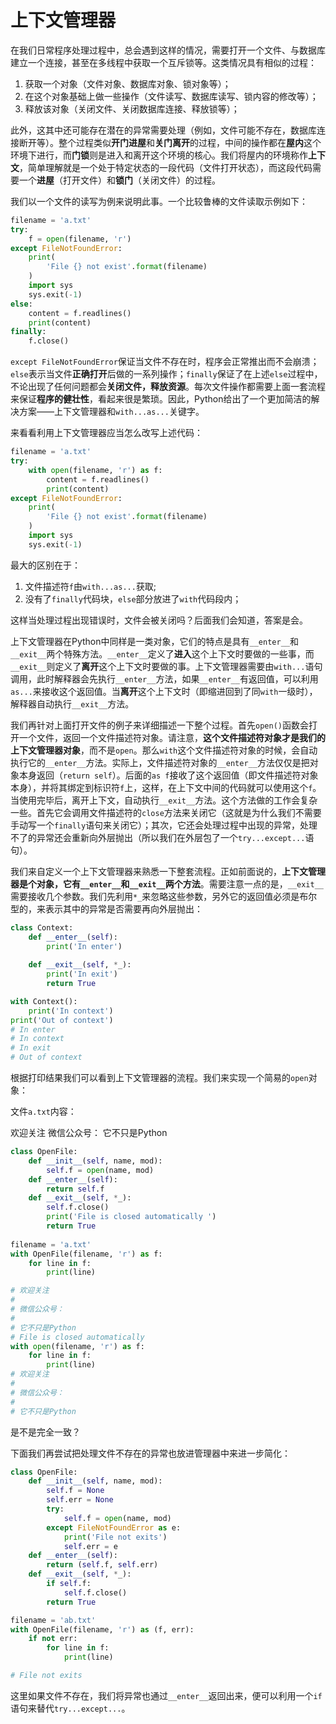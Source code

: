 # 上下文管理器

在我们日常程序处理过程中，总会遇到这样的情况，需要打开一个文件、与数据库建立一个连接，甚至在多线程中获取一个互斥锁等。这类情况具有相似的过程：

1. 获取一个对象（文件对象、数据库对象、锁对象等）；
2. 在这个对象基础上做一些操作（文件读写、数据库读写、锁内容的修改等）；
3. 释放该对象（关闭文件、关闭数据库连接、释放锁等）；

此外，这其中还可能存在潜在的异常需要处理（例如，文件可能不存在，数据库连接断开等）。整个过程类似**开门进屋**和**关门离开**的过程，中间的操作都在**屋内**这个环境下进行，而**门锁**则是进入和离开这个环境的核心。我们将屋内的环境称作**上下文**，简单理解就是一个处于特定状态的一段代码（文件打开状态），而这段代码需要一个**进屋**（打开文件）和**锁门**（关闭文件）的过程。

我们以一个文件的读写为例来说明此事。一个比较鲁棒的文件读取示例如下：

```python
filename = 'a.txt'
try:
    f = open(filename, 'r')
except FileNotFoundError:
    print(
        'File {} not exist'.format(filename)
    )
    import sys
    sys.exit(-1)
else:
    content = f.readlines()
    print(content)
finally:
    f.close()
```

`except FileNotFoundError`保证当文件不存在时，程序会正常推出而不会崩溃；`else`表示当文件**正确打开**后做的一系列操作；`finally`保证了在上述`else`过程中，不论出现了任何问题都会**关闭文件，释放资源**。每次文件操作都需要上面一套流程来保证**程序的健壮性**，看起来很是繁琐。因此，Python给出了一个更加简洁的解决方案——上下文管理器和`with...as...`关键字。

来看看利用上下文管理器应当怎么改写上述代码：

```python
filename = 'a.txt'
try:
    with open(filename, 'r') as f:
        content = f.readlines()
        print(content)
except FileNotFoundError:
    print(
        'File {} not exist'.format(filename)
    )
    import sys
    sys.exit(-1)
```

最大的区别在于：

1. 文件描述符`f`由`with...as...`获取;
2. 没有了`finally`代码块，`else`部分放进了`with`代码段内；

这样当处理过程出现错误时，文件会被关闭吗？后面我们会知道，答案是会。

上下文管理器在Python中同样是一类对象，它们的特点是具有`__enter__`和`__exit__`两个特殊方法。`__enter__`定义了**进入**这个上下文时要做的一些事，而`__exit__`则定义了**离开**这个上下文时要做的事。上下文管理器需要由`with...`语句调用，此时解释器会先执行`__enter__`方法，如果`__enter__`有返回值，可以利用`as...`来接收这个返回值。当**离开**这个上下文时（即缩进回到了同`with`一级时），解释器自动执行`__exit__`方法。

我们再针对上面打开文件的例子来详细描述一下整个过程。首先`open()`函数会打开一个文件，返回一个文件描述符对象。请注意，**这个文件描述符对象才是我们的上下文管理器对象**，而不是`open`。那么`with`这个文件描述符对象的时候，会自动执行它的`__enter__`方法。实际上，文件描述符对象的`__enter__`方法仅仅是把对象本身返回（`return self`）。后面的`as f`接收了这个返回值（即文件描述符对象本身），并将其绑定到标识符`f`上，这样，在上下文中间的代码就可以使用这个`f`。当使用完毕后，离开上下文，自动执行`__exit__`方法。这个方法做的工作会复杂一些。首先它会调用文件描述符的`close`方法来关闭它（这就是为什么我们不需要手动写一个`finally`语句来关闭它）；其次，它还会处理过程中出现的异常，处理不了的异常还会重新向外层抛出（所以我们在外层包了一个`try...except...`语句）。

我们来自定义一个上下文管理器来熟悉一下整套流程。正如前面说的，**上下文管理器是个对象，它有`__enter__`和`__exit__`两个方法**。需要注意一点的是，`__exit__`需要接收几个参数。我们先利用`*_`来忽略这些参数，另外它的返回值必须是布尔型的，来表示其中的异常是否需要再向外层抛出：

```python
class Context:
    def __enter__(self):
        print('In enter')
        
   	def __exit__(self, *_):
        print('In exit')
        return True

with Context():
    print('In context')
print('Out of context')
# In enter
# In context
# In exit
# Out of context
```

根据打印结果我们可以看到上下文管理器的流程。我们来实现一个简易的`open`对象：

文件`a.txt`内容：

欢迎关注
微信公众号：
它不只是Python

```python
class OpenFile:
    def __init__(self, name, mod):
        self.f = open(name, mod)
    def __enter__(self):
        return self.f
    def __exit__(self, *_):
        self.f.close()
        print('File is closed automatically	')
        return True
    
filename = 'a.txt'
with OpenFile(filename, 'r') as f:
    for line in f:
        print(line)

# 欢迎关注
#
# 微信公众号：
#
# 它不只是Python
# File is closed automatically
with open(filename, 'r') as f:
    for line in f:
        print(line)
# 欢迎关注
#
# 微信公众号：
#
# 它不只是Python
```

是不是完全一致？

下面我们再尝试把处理文件不存在的异常也放进管理器中来进一步简化：

```python
class OpenFile:
    def __init__(self, name, mod):
        self.f = None
        self.err = None
        try:
            self.f = open(name, mod)
        except FileNotFoundError as e:
            print('File not exits')
            self.err = e
    def __enter__(self):
        return (self.f, self.err)
    def __exit__(self, *_):
        if self.f:
            self.f.close()
        return True

filename = 'ab.txt'
with OpenFile(filename, 'r') as (f, err):
    if not err:
        for line in f:
            print(line)

# File not exits
```

这里如果文件不存在，我们将异常也通过`__enter__`返回出来，便可以利用一个`if`语句来替代`try...except...`。





